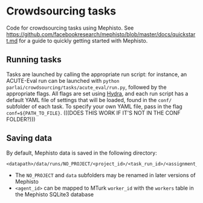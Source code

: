 # Crowdsourcing tasks

Code for crowdsourcing tasks using Mephisto. See https://github.com/facebookresearch/mephisto/blob/master/docs/quickstart.md for a guide to quickly getting started with Mephisto.

## Running tasks

Tasks are launched by calling the appropriate run script: for instance, an ACUTE-Eval run can be launched with `python parlai/crowdsourcing/tasks/acute_eval/run.py`, followed by the appropriate flags. All flags are set using [Hydra](https://github.com/facebookresearch/hydra), and each run script has a default YAML file of settings that will be loaded, found in the `conf/` subfolder of each task. To specify your own YAML file, pass in the flag `conf=${PATH_TO_FILE}`.
(((DOES THIS WORK IF IT'S NOT IN THE CONF FOLDER?)))

## Saving data

By default, Mephisto data is saved in the following directory:
```
<datapath>/data/runs/NO_PROJECT/<project_id>/<task_run_id>/<assignment_id>/<agent_id>/data
```
- The `NO_PROJECT` and `data` subfolders may be renamed in later versions of Mephisto
- `<agent_id>` can be mapped to MTurk `worker_id` with the `workers` table in the Mephisto SQLite3 database
